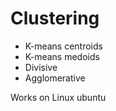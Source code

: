 # Clustering

- K-means centroids
- K-means medoids
- Divisive
- Agglomerative

Works on Linux ubuntu